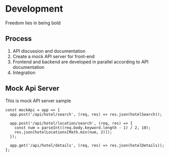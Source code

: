 # Development
Freedom lies in being bold

## Process
1. API discussion and documentation
1. Create a mock API server for front-end
1. Frontend and backend are developed in parallel according to API documentation
1. Integration

## Mock Api Server
This is mock API server sample
```JS
const mockApi = app => {
  app.post('/api/hotel/search', (req, res) => res.json(hotelSearch));

  app.post('/api/hotel/location/search', (req, res) => {
    const num = parseInt((req.body.keyword.length - 1) / 2, 10);
    res.json(hotelLocations[Math.min(num, 2)]);
  });

  app.get('/api/hotel/details', (req, res) => res.json(hotelDetails));
};
```
